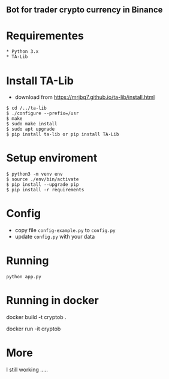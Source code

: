 ## Bot for trader crypto currency in Binance

# Requirementes

    * Python 3.x
    * TA-Lib

# Install TA-Lib

- download from https://mrjbq7.github.io/ta-lib/install.html

```
$ cd /../ta-lib
$ ./configure --prefix=/usr
$ make
$ sudo make install
$ sudo apt upgrade
$ pip install ta-lib or pip install TA-Lib
```

# Setup enviroment

```
$ python3 -m venv env
$ source ./env/bin/activate
$ pip install --upgrade pip
$ pip install -r requirements

```

# Config

- copy file `config-example.py` to `config.py`
- update `config.py` with your data

# Running

```
python app.py
```

# Running in docker

docker build -t cryptob .

docker run -it cryptob

# More

I still working .....
